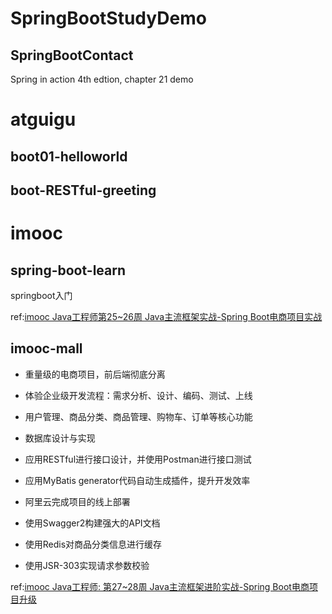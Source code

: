 # SpringBootStudyDemo

## SpringBootContact
Spring in action 4th edtion, chapter 21 demo



# atguigu

## boot01-helloworld



## boot-RESTful-greeting





# imooc

## spring-boot-learn

springboot入门

ref:[imooc Java工程师第25~26周  Java主流框架实战-Spring Boot电商项目实战](https://class.imooc.com/java2021#Anchor)

## imooc-mall

* 重量级的电商项目，前后端彻底分离
* 体验企业级开发流程：需求分析、设计、编码、测试、上线
* 用户管理、商品分类、商品管理、购物车、订单等核心功能
* 数据库设计与实现

* 应用RESTful进行接口设计，并使用Postman进行接口测试
* 应用MyBatis generator代码自动生成插件，提升开发效率
* 阿里云完成项目的线上部署 

* 使用Swagger2构建强大的API文档
* 使用Redis对商品分类信息进行缓存
* 使用JSR-303实现请求参数校验

ref:[imooc Java工程师: 第27~28周  Java主流框架进阶实战-Spring Boot电商项目升级](https://class.imooc.com/java2021#Anchor)






















